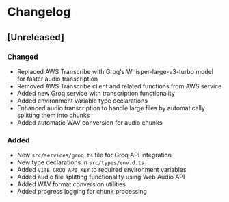 # Changelog

## [Unreleased]

### Changed
- Replaced AWS Transcribe with Groq's Whisper-large-v3-turbo model for faster audio transcription
- Removed AWS Transcribe client and related functions from AWS service
- Added new Groq service with transcription functionality
- Added environment variable type declarations
- Enhanced audio transcription to handle large files by automatically splitting them into chunks
- Added automatic WAV conversion for audio chunks

### Added
- New `src/services/groq.ts` file for Groq API integration
- New type declarations in `src/types/env.d.ts`
- Added `VITE_GROQ_API_KEY` to required environment variables
- Added audio file splitting functionality using Web Audio API
- Added WAV format conversion utilities
- Added progress logging for chunk processing